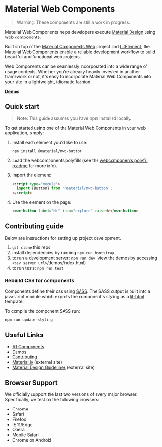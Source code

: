 # Material Web Components

> Warning: These components are still a work in progress.

Material Web Components helps developers execute [Material Design](https://www.material.io) using [web components](https://developer.mozilla.org/en-US/docs/Web/Web_Components).

Built on top of the [Material Components Web](https://github.com/material-components/material-components-web) project and [LitElement](https://github.com/polymerlabs/lit-element), the Material Web Components enable a reliable development workflow to build beautiful and functional web projects.

Web Components can be seamlessly incorporated into a wide range of usage contexts. Whether you're already heavily invested in another framework or not, it's easy to incorporate Material Web Components into your site in a lightweight, idiomatic fashion.

<!-- TODO
Insert screenshot of a demo page, including a code snippet.
-->

**[Demos](https://material-components.github.io/material-components-web-components/demos/index.html)**

## Quick start

> Note: This guide assumes you have npm installed locally.

To get started using one of the Material Web Components in your web application, simply:

1. Install each element you'd like to use:

    ```
    npm install @material/mwc-button
    ```

1. Load the webcomponents polyfills (see the [webcomponents polyfill readme](https://github.com/webcomponents/webcomponentsjs/blob/v2/README.md) for more info).

1. Import the element:

    ```html
    <script type="module">
      import {Button} from '@material/mwc-button';
    </script>
    ```

1. Use the element on the page:

    ```html
    <mwc-button label="Hi" icon="explore" raised></mwc-button>
    ```
## Contributing guide
Below are instructions for setting up project development.

1. `git clone` this repo
1. install dependencies by running `npm run bootstrap`
1. to run a development server: `npm run dev` (view the demos by accessing `<dev server url>`/demos/index.html)
1. to run tests: `npm run test`

### Rebuild CSS for components

Components define their css using [SASS](http://sass-lang.com/). The SASS output is built into a javascript module which exports the component's styling as a [lit-html](https://github.com/Polymer/lit-html) template.

To compile the component SASS run:

  ```
  npm run update-styling
  ```

## Useful Links

- [All Components](packages/)
- [Demos](https://material-components.github.io/material-components-web-components/demos/index.html)
- [Contributing](CONTRIBUTING.md)
- [Material.io](https://www.material.io) (external site)
- [Material Design Guidelines](https://material.io/guidelines) (external site)

## Browser Support

We officially support the last two versions of every major browser. Specifically, we test on the following browsers:

- Chrome
- Safari
- Firefox
- IE 11/Edge
- Opera
- Mobile Safari
- Chrome on Android
